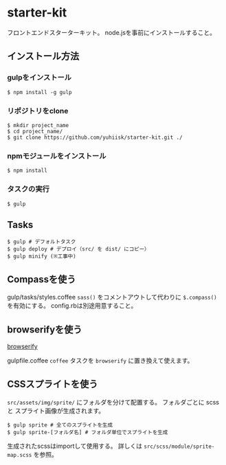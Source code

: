 starter-kit
=======

フロントエンドスターターキット。
node.jsを事前にインストールすること。

## インストール方法

### gulpをインストール
```
$ npm install -g gulp
```

### リポジトリをclone
```
$ mkdir project_name
$ cd project_name/
$ git clone https://github.com/yuhiisk/starter-kit.git ./
```

### npmモジュールをインストール
```
$ npm install
```

### タスクの実行
```
$ gulp
```

## Tasks
```
$ gulp # デフォルトタスク
$ gulp deploy # デプロイ（src/ を dist/ にコピー）
$ gulp minify (※工事中)
```

## Compassを使う

gulp/tasks/styles.coffee
`sass()` をコメントアウトして代わりに `$.compass()` を有効にする。
config.rbは別途用意すること。


## browserifyを使う

[browserify](http://browserify.org/)

gulpfile.coffee
`coffee` タスクを `browserify` に置き換えて使えます。

## CSSスプライトを使う

`src/assets/img/sprite/` にフォルダを分けて配置する。
フォルダごとに scss と スプライト画像が生成されます。

```
$ gulp sprite # 全てのスプライトを生成
$ gulp sprite-[フォルダ名] # フォルダ単位でスプライトを生成
```

生成されたscssはimportして使用する。
詳しくは `src/scss/module/sprite-map.scss` を参照。

